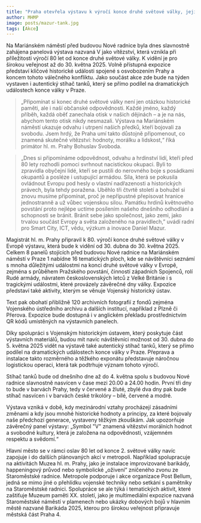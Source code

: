 ```yaml
---
title: "Praha otevřela výstavu k výročí konce druhé světové války, její součástí je i autentický stíhač tanků"
author: MHMP
image: posts/mazur-tank.jpg
tags: [Akce]
---
```


Na Mariánském náměstí před budovou Nové radnice byla dnes slavnostně zahájena panelová výstava nazvaná V jako vítězství, která vznikla při příležitosti výročí 80 let od konce druhé světové války. K vidění je pro širokou veřejnost až do 30. května 2025. Volně přístupná expozice představí klíčové historické události spojené s osvobozením Prahy a koncem tohoto válečného konfliktu. Jako součást akce zde bude na týden vystaven i autentický stíhač tanků, který se přímo podílel na dramatických událostech konce války v Praze.

> „Připomínat si konec druhé světové války není jen otázkou historické paměti, ale i naší občanské odpovědnosti. Každé jméno, každý příběh, každá oběť zanechala otisk v našich dějinách – a je na nás, abychom tento otisk nikdy nesmazali. Výstava na Mariánském náměstí ukazuje odvahu i utrpení našich předků, kteří bojovali za svobodu. Jsem hrdý, že Praha umí takto důstojně připomenout, co znamená skutečné vítězství: hodnoty, morálku a lidskost,“ říká primátor hl. m. Prahy Bohuslav Svoboda.

> „Dnes si připomínáme odpovědnost, odvahu a hrdinství lidí, kteří před 80 lety rozhodli pomoci svrhnout nacistickou okupaci. Byli to zpravidla obyčejní lidé, kteří se pustili do nerovného boje s posádkami okupantů a posléze i ustupující armádou. Síla, která se pokusila ovládnout Evropu pod hesly o vlastní nadřazenosti a historických právech, byla tehdy poražena. Uběhlo tři čtvrtě století a bohužel si znovu musíme připomínat, proč je nepřípustné přepisovat hranice jednostranně a už vůbec vojenskou silou. Památku hrdinů květnového povstání proto nejlépe uctíme posílením našeho dnešního odhodlání a schopnosti se bránit. Bránit sebe jako společnost, jako zemi, jako trvalou součást Evropy a světa založeného na pravidlech,” uvádí radní pro Smart City, ICT, vědu, výzkum a inovace Daniel Mazur.

Magistrát hl. m. Prahy připravil k 80. výročí konce druhé světové války v Evropě výstavu, která bude k vidění od 30. dubna do 30. května 2025. Celkem 8 panelů stojících před budovou Nové radnice na Mariánském náměstí v Praze 1 nabídne 16 tematických ploch, kde se návštěvníci seznámí s mnoha důležitými událostmi na konci druhé světové války v Evropě, zejména s průběhem Pražského povstání, činností západních Spojenců, rolí Rudé armády, návratem československých letců z Velké Británie i s tragickými událostmi, které provázely závěrečné dny války. Expozice představí také aktivity, kterým se věnuje Vojenský historický ústav.

Text pak obohatí přibližně 120 archivních fotografií z fondů zejména Vojenského ústředního archivu a dalších institucí, například z Plzně či Přerova. Expozice bude dostupná i v anglickém překladu prostřednictvím QR kódů umístěných na výstavních panelech.

Díky spolupráci s Vojenským historickým ústavem, který poskytuje část výstavních materiálů, budou mít navíc návštěvníci možnost od 30. dubna do 5. května 2025 vidět na výstavě také autentický stíhač tanků, který se přímo podílel na dramatických událostech konce války v Praze. Přeprava a instalace takto rozměrného a těžkého exponátu představuje náročnou logistickou operaci, která tak podtrhuje význam tohoto výročí.

Stíhač tanků bude od dnešního dne až do 4. května spolu s budovou Nové radnice slavnostně nasvícen v čase mezi 20.00 a 24.00 hodin. První tři dny to bude v barvách Prahy, tedy v červené a žluté, zbylé dva dny pak bude stíhač nasvícen i v barvách české trikolóry – bílé, červené a modré.

Výstava vzniká v době, kdy mezinárodní vztahy procházejí zásadními změnami a kdy jsou mnohé historické hodnoty a principy, za které bojovaly naše předchozí generace, vystaveny těžkým zkouškám. Jak upozorňuje závěrečný panel výstavy: „Symbol "V" znamená vítězství morálních hodnot a svobodné kultury, která je založena na odpovědnosti, vzájemném respektu a svědomí.“

Hlavní město se v rámci oslav 80 let od konce 2. světové války navíc zapojuje i do dalších plánovaných akcí v metropoli. Například spolupracuje na aktivitách Muzea hl. m. Prahy, jako je instalace improvizované barikády, happeningový průvod nebo symbolické „oživení“ zničeného zvonu ze Staroměstské radnice. Metropole podporuje i akce organizace Post Bellum, jedná se mimo jiné o přehlídku vojenské techniky nebo setkání s pamětníky na Staroměstské radnici. Spolupráce se ale týká i tematických aktivit, které zaštiťuje Muzeum paměti XX. století, jako je multimediální expozice nazvaná Staroměstské náměstí v plamenech nebo ukázky dobových bojů v hlavním městě nazvané Barikáda 2025, kterou pro širokou veřejnost připravuje městská část Praha 4.
